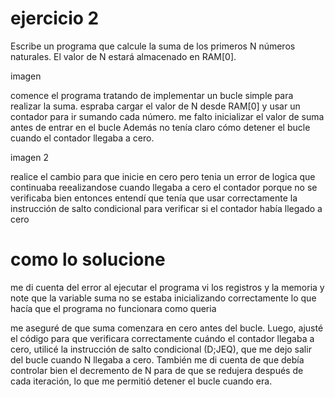 # ejercicio 2
Escribe un programa que calcule la suma de los primeros N números naturales. El valor de N estará almacenado en RAM[0].

imagen

comence el programa tratando de implementar un bucle simple para realizar la suma. espraba cargar el valor de N desde RAM[0] y usar un contador para ir sumando cada número.
me falto inicializar el valor de suma antes de entrar en el bucle Además no tenía claro cómo detener el bucle cuando el contador llegaba a cero.

imagen 2

realice el cambio para que inicie en cero pero tenia un error de logica que continuaba reealizandose cuando llegaba a cero el contador porque no se verificaba bien entonces entendí que tenía que usar correctamente la instrucción de salto condicional para verificar si el contador había llegado a cero

# como lo solucione
me di cuenta del error al ejecutar el programa vi los registros y la memoria y note que la variable suma no se estaba inicializando correctamente lo que hacía que el programa no funcionara como queria

me aseguré de que suma comenzara en cero antes del bucle.
Luego, ajusté el código para que verificara correctamente cuándo el contador llegaba a cero, utilicé la instrucción de salto condicional (D;JEQ), que me dejo salir del bucle cuando N llegaba a cero.
También me di cuenta de que debía controlar bien el decremento de N para de que se redujera después de cada iteración, lo que me permitió detener el bucle cuando era.